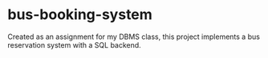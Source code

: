 # bus-booking-system
Created as an assignment for my DBMS class, this project implements a bus reservation system with a SQL backend.
